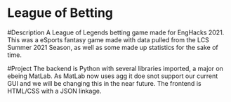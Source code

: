 # League of Betting 

#Description
A League of Legends betting game made for EngHacks 2021. This was a eSports fantasy game made with data pulled from the LCS Summer 2021 Season, as well as some made up statistics for the sake of time. 

#Project
The backend is Python with several libraries imported, a major on ebeing MatLab. As MatLab now uses agg it doe snot support our current GUI and we will be changing this in the near future. The frontend is HTML/CSS with a JSON linkage. 

